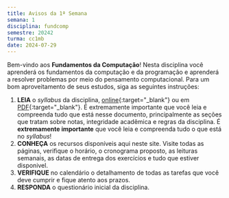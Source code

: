 ```yaml
---
title: Avisos da 1ª Semana
semana: 1
disciplina: fundcomp
semestre: 20242
turma: cc1mb
date: 2024-07-29
---
```


Bem-vindo aos **Fundamentos da Computação**! Nesta disciplina você aprenderá
os fundamentos da computação e da programação e aprenderá a resolver
problemas por meio do pensamento computacional. Para um bom aproveitamento
de seus estudos, siga as seguintes instruções:

1. **LEIA** o *syllabus* da disciplina,
   [online](/disciplinas/fundamentos_computacao/syllabus/){:target="\_blank"} ou
   em
   [PDF](/assets/disciplinas/fundcomp/2024_2/syllabus_2024_2.pdf){:target="\_blank"}.
   É extremamente importante que você leia e compreenda tudo que está nesse
   documento, principalmente as seções que tratam sobre notas, integridade
   acadêmica  e regras da disciplina. É **extremamente importante** que você
   leia e compreenda tudo o que está no _syllabus_!
1. **CONHEÇA** os recursos disponíveis aqui neste site. Visite
   todas as páginas, verifique o horário, o cronograma proposto, as leituras
   semanais, as datas de entrega dos exercícios e tudo que estiver disponivel.
1. **VERIFIQUE** no calendário o detalhamento de todas as tarefas que você
   deve cumprir e fique atento aos prazos.
1. **RESPONDA** o questionário inicial da disciplina.


